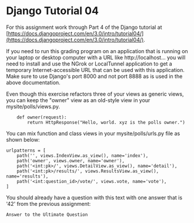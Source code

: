 # Django Tutorial 04
For this assignment work through Part 4 of the Django tutorial at [https://docs.djangoproject.com/en/3.0/intro/tutorial04/](https://docs.djangoproject.com/en/3.0/intro/tutorial04/).

If you need to run this grading program on an application that is running on your laptop or desktop computer with a URL like http://localhost... you will need to install and use the NGrok or LocalTunnel application to get a temporary Internet-accessible URL that can be used with this application. Make sure to use Django's port 8000 and not port 8888 as is used in the above documentation.

Even though this exercise refactors three of your views as generic views, you can keep the "owner" view as an old-style view in your mysite/polls/views.py.

```
    def owner(request):
        return HttpResponse("Hello, world. xyz is the polls owner.")
```

You can mix function and class views in your mysite/polls/urls.py file as shown below:

```
urlpatterns = [
    path('', views.IndexView.as_view(), name='index'),
    path('owner', views.owner, name='owner'),
    path('<int:pk>/', views.DetailView.as_view(), name='detail'),
    path('<int:pk>/results/', views.ResultsView.as_view(), name='results'),
    path('<int:question_id>/vote/', views.vote, name='vote'),
]
```

You should already have a question with this text with one answer that is '42' from the previous assignment:

    Answer to the Ultimate Question
